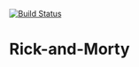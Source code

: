 <a href="https://github.com/emanoelv/Rick-and-Morty/actions"><img src="https://github.com/emanoelv/Rick-and-Morty/workflows/run-tests/badge.svg" alt="Build Status"></a>

# Rick-and-Morty
